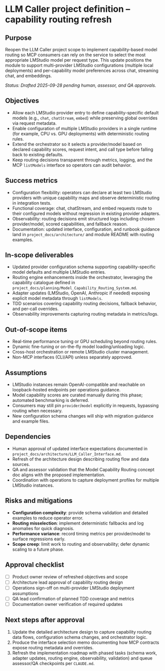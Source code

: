 # LLM Caller project definition – capability routing refresh

<!-- cSpell:ignore runbook misselection -->

## Purpose

Reopen the LLM Caller project scope to implement capability-based model routing
so MCP consumers can rely on the service to select the most appropriate LMStudio
model per request type. This update positions the module to support
multi-provider LMStudio configurations (multiple local deployments) and
per-capability model preferences across chat, streaming chat, and embeddings.

*Status: Drafted 2025-09-28 pending human, assessor, and QA approvals.*

## Objectives

- Allow each LMStudio provider entry to define capability-specific default
  models (e.g., `chat`, `chatStream`, `embed`) while preserving global overrides
  via request metadata.
- Enable configuration of multiple LMStudio providers in a single runtime (for
  example, CPU vs. GPU deployments) with deterministic routing rules.
- Extend the orchestrator so it selects a provider/model based on declared
  capability scores, request intent, and call type before falling back to
  existing defaults.
- Keep routing decisions transparent through metrics, logging, and the MCP
  `listModels` interface so operators can audit behavior.

## Success metrics

- Configuration flexibility: operators can declare at least two LMStudio
  providers with unique capability maps and observe deterministic routing in
  integration tests.
- Functional coverage: chat, chatStream, and embed requests route to their
  configured models without regression in existing provider adapters.
- Observability: routing decisions emit structured logs including chosen
  provider/model, scored capabilities, and fallback reason.
- Documentation: updated interface, configuration, and runbook guidance land in
  `project_docs/architecture/` and module README with routing examples.

## In-scope deliverables

- Updated provider configuration schema supporting capability-specific model
  defaults and multiple LMStudio entries.
- Routing engine enhancements inside the orchestrator, leveraging the capability
  catalogue defined in `project_docs/planning/Model_Capability_Routing_System.md`.
- Adapter updates (LMStudio, OpenAI, Anthropic if needed) exposing explicit
  model metadata through `listModels`.
- TDD scenarios covering capability routing decisions, fallback behavior, and
  per-call overrides.
- Observability improvements capturing routing metadata in metrics/logs.

## Out-of-scope items

- Real-time performance tuning or GPU scheduling beyond routing rules.
- Dynamic fine-tuning or on-the-fly model loading/unloading logic.
- Cross-host orchestration or remote LMStudio cluster management.
- Non-MCP interfaces (CLI/API) unless separately approved.

## Assumptions

- LMStudio instances remain OpenAI-compatible and reachable on loopback-hosted
  endpoints per operations guidance.
- Model capability scores are curated manually during this phase; automated
  benchmarking is deferred.
- Consumers may still pin `provider`/`model` explicitly in requests, bypassing
  routing when necessary.
- New configuration schema changes will ship with migration guidance and example
  files.

## Dependencies

- Human approval of updated interface expectations documented in
  `project_docs/architecture/LLM_Caller_Interface.md`.
- Refresh of the architecture design describing routing flow and data sources.
- QA and assessor validation that the Model Capability Routing concept doc
  aligns with the proposed implementation.
- Coordination with operations to capture deployment profiles for multiple
  LMStudio instances.

## Risks and mitigations

- **Configuration complexity**: provide schema validation and detailed examples
  to reduce operator error.
- **Routing misselection**: implement deterministic fallbacks and log anomalies
  for quick diagnosis.
- **Performance variance**: record timing metrics per provider/model to surface
  regressions early.
- **Scope creep**: limit work to routing and observability; defer dynamic
  scaling to a future phase.

## Approval checklist

- [ ] Product owner review of refreshed objectives and scope
- [ ] Architecture lead approval of capability routing design
- [ ] Operations sign-off on multi-provider LMStudio deployment assumptions
- [ ] QA lead confirmation of planned TDD coverage and metrics
- [ ] Documentation owner verification of required updates

## Next steps after approval

1. Update the detailed architecture design to capture capability routing data
   flows, configuration schema changes, and orchestrator logic.
2. Produce the interface selection memo documenting how MCP contracts expose
   routing metadata and overrides.
3. Refresh the implementation roadmap with phased tasks (schema work, adapter
   updates, routing engine, observability, validation) and queue assessor/QA
   checkpoints per `CLAUDE.md`.

